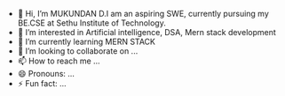 - 👋 Hi, I’m MUKUNDAN D.I am an aspiring SWE, currently pursuing my BE.CSE at Sethu Institute of Technology. 
- 👀 I’m interested in Artificial intelligence, DSA, Mern stack development
- 🌱 I’m currently learning MERN STACK
- 💞️ I’m looking to collaborate on ...
- 📫 How to reach me ...
- 😄 Pronouns: ...
- ⚡ Fun fact: ...

<!---
mukundan-13/mukundan-13 is a ✨ special ✨ repository because its `README.md` (this file) appears on your GitHub profile.
You can click the Preview link to take a look at your changes.
--->
